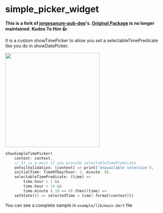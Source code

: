 # simple_picker_widget

**This is a fork of [jorgesanure-pub-dep](https://gitlab.com/jorgesanure-pub-dep)'s. [Original Package](https://gitlab.com/jorgesanure-pub-dep/show-custom-time-picker/) is no longer maintained. Kudos To Him 👍**

It is a custom showTimePicker to allow you set a selectableTimePredicate like you do in showDatePicker.

<img src="https://raw.githubusercontent.com/shamrat1/simple_time_picker/main/assets/demo.gif" height='300px'>

```dart
showSimpleTimePicker(
    context: context,
    // It is a must if you provide selectableTimePredicate
    onFailValidation: (context) => print('Unavailable selection'),
    initialTime: TimeOfDay(hour: 2, minute: 0),
    selectableTimePredicate: (time) =>
        time.hour > 1 &&
        time.hour < 14 &&
        time.minute % 10 == 0).then((time) =>
    setState(() => selectedTime = time?.format(context)))
```

You can see a complete sample in `example/lib/main.dart` file
